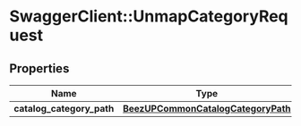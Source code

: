 # SwaggerClient::UnmapCategoryRequest

## Properties
Name | Type | Description | Notes
------------ | ------------- | ------------- | -------------
**catalog_category_path** | [**BeezUPCommonCatalogCategoryPath**](BeezUPCommonCatalogCategoryPath.md) |  | 


